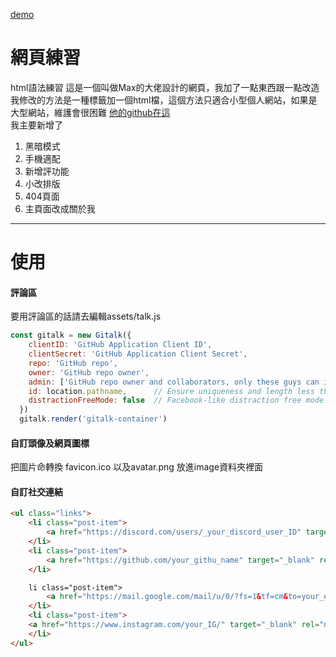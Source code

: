 [demo](https://qian30.me)
# 網頁練習
html語法練習
這是一個叫做Max的大佬設計的網頁，我加了一點東西跟一點改造  
我修改的方法是一種標籤加一個html檔，這個方法只適合小型個人網站，如果是大型網站，維護會很困難
[他的github在這](https://github.com/BaseMax/MoloxBlogTheme)  
我主要新增了
1. 黑暗模式
2. 手機適配
3. 新增評功能
4. 小改排版
5. 404頁面
6. 主頁面改成關於我
------
# 使用

#### 評論區
要用評論區的話請去編輯assets/talk.js
```js
const gitalk = new Gitalk({
    clientID: 'GitHub Application Client ID',
    clientSecret: 'GitHub Application Client Secret',
    repo: 'GitHub repo',
    owner: 'GitHub repo owner',
    admin: ['GitHub repo owner and collaborators, only these guys can initialize github issues'],
    id: location.pathname,      // Ensure uniqueness and length less than 50
    distractionFreeMode: false  // Facebook-like distraction free mode
  })
  gitalk.render('gitalk-container')
```
  
####  自訂頭像及網頁圖標
把圖片命轉換 favicon.ico 以及avatar.png 放進image資料夾裡面
#### 自訂社交連結
````html
<ul class="links">
	<li class="post-item">
		<a href="https://discord.com/users/_your_discord_user_ID" target="_blank" rel="noopener noreferrer"><span class="ti-plus"></span> <p class="hidden">Max Base GitHub</p></a>
	</li>
	<li class="post-item">
		<a href="https://github.com/your_githu_name" target="_blank" rel="noopener noreferrer"><span class="ti-github"></span> <p class="hidden">Max Base GitHub</p></a>
	</li>

	li class="post-item">
		<a href="https://mail.google.com/mail/u/0/?fs=1&tf=cm&to=your_email" target="_blank" rel="noopener noreferrer"><span class="ti-email"></span> <p class="hidden">Max Base Email</p></a>
    </li>
	<li class="post-item">
	<a href="https://www.instagram.com/your_IG/" target="_blank" rel="noopener noreferrer"><span class="ti-instagram"></span> <p class="hidden">Max Base Email</p></a>
	</li>
</ul>
````


